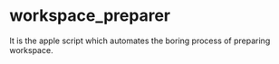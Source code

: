 # workspace_preparer
It is the apple script which automates the boring process of preparing workspace.
